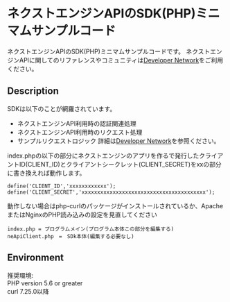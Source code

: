 # ネクストエンジンAPIのSDK(PHP)ミニマムサンプルコード
ネクストエンジンAPIのSDK(PHP)ミニマムサンプルコードです。
ネクストエンジンAPIに関してのリファレンスやコミュニティは[Developer Network](https://developer.next-engine.com/)をご利用ください。

## Description
SDKは以下のことが網羅されています。

- ネクストエンジンAPI利用時の認証関連処理
- ネクストエンジンAPI利用時のリクエスト処理
- サンプルリクエストロジック
詳細は[Developer Network](https://developer.next-engine.com/)を参照ください。

index.phpの以下の部分にネクストエンジンのアプリを作るで発行したクライアントID(CLIENT_ID)とクライアントシークレット(CLIENT_SECRET)をxxの部分に書き換えれば動作します。

```
define('CLIENT_ID','xxxxxxxxxxxx');
define('CLIENT_SECRET','xxxxxxxxxxxxxxxxxxxxxxxxxxxxxxxxxxxxxxxx');
```

動作しない場合はphp-curlのパッケージがインストールされているか、ApacheまたはNginxのPHP読み込みの設定を見直してください

```
index.php = プログラムメイン(プログラム本体この部分を編集する)
neApiClient.php　=　SDk本体(編集する必要なし)
```

## Environment
推奨環境:  
PHP version 5.6 or greater  
curl 7.25.0以降
